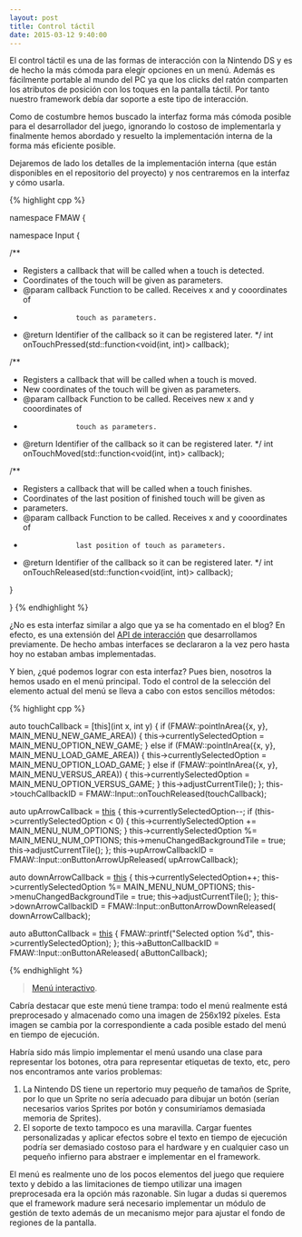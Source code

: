 ```yaml
---
layout: post
title: Control táctil
date: 2015-03-12 9:40:00
---
```


El control táctil es una de las formas de interacción con la Nintendo DS y es de hecho la más cómoda para elegir opciones en un menú. Además es fácilmente portable al mundo del PC ya que los clicks del ratón comparten los atributos de posición con los toques en la pantalla táctil. Por tanto nuestro framework debía dar soporte a este tipo de interacción.

Como de costumbre hemos buscado la interfaz forma más cómoda posible para el desarrollador del juego, ignorando lo costoso de implementarla y finalmente hemos abordado y resuelto la implementación interna de la forma más eficiente posible.

Dejaremos de lado los detalles de la implementación interna (que están disponibles en el repositorio del proyecto) y nos centraremos en la interfaz y cómo usarla.

{% highlight cpp %}

namespace FMAW {

namespace Input {

/**
 * Registers a callback that will be called when a touch is detected.
 * Coordinates of the touch will be given as parameters.
 * @param callback  Function to be called. Receives x and y cooordinates of
 *                  touch as parameters.
 * @return Identifier of the callback so it can be registered later.
 */
int onTouchPressed(std::function<void(int, int)> callback);

/**
 * Registers a callback that will be called when a touch is moved.
 * New coordinates of the touch will be given as parameters.
 * @param callback  Function to be called. Receives new x and y cooordinates of
 *                  touch as parameters.
 * @return Identifier of the callback so it can be registered later.
 */
int onTouchMoved(std::function<void(int, int)> callback);

/**
 * Registers a callback that will be called when a touch finishes.
 * Coordinates of the last position of finished touch will be given as
 * parameters.
 * @param callback  Function to be called. Receives x and y cooordinates of
 *                  last position of touch as parameters.
 * @return Identifier of the callback so it can be registered later.
 */
int onTouchReleased(std::function<void(int, int)> callback);

}

}
{% endhighlight %}

¿No es esta interfaz similar a algo que ya se ha comentado en el blog? En efecto, es una extensión del [API de interacción](http://sumolari.github.io/TacticsDS/2015/02/28/Interaccion/) que desarrollamos previamente. De hecho ambas interfaces se declararon a la vez pero hasta hoy no estaban ambas implementadas.

Y bien, ¿qué podemos lograr con esta interfaz? Pues bien, nosotros la hemos usado en el menú principal. Todo el control de la selección del elemento actual del menú se lleva a cabo con estos sencillos métodos:

{% highlight cpp %}

auto touchCallback = [this](int x, int y) {
    if (FMAW::pointInArea({x, y}, MAIN_MENU_NEW_GAME_AREA)) {
        this->currentlySelectedOption = MAIN_MENU_OPTION_NEW_GAME;
    } else if (FMAW::pointInArea({x, y}, MAIN_MENU_LOAD_GAME_AREA)) {
        this->currentlySelectedOption = MAIN_MENU_OPTION_LOAD_GAME;
    } else if (FMAW::pointInArea({x, y}, MAIN_MENU_VERSUS_AREA)) {
        this->currentlySelectedOption = MAIN_MENU_OPTION_VERSUS_GAME;
    }
    this->adjustCurrentTile();
};
this->touchCallbackID = FMAW::Input::onTouchReleased(touchCallback);

auto upArrowCallback = [this]() {
    this->currentlySelectedOption--;
    if (this->currentlySelectedOption < 0) {
        this->currentlySelectedOption += MAIN_MENU_NUM_OPTIONS;
    }
    this->currentlySelectedOption %= MAIN_MENU_NUM_OPTIONS;
    this->menuChangedBackgroundTile = true;
    this->adjustCurrentTile();
};
this->upArrowCallbackID = FMAW::Input::onButtonArrowUpReleased(
                              upArrowCallback);


auto downArrowCallback = [this]() {
    this->currentlySelectedOption++;
    this->currentlySelectedOption %= MAIN_MENU_NUM_OPTIONS;
    this->menuChangedBackgroundTile = true;
    this->adjustCurrentTile();
};
this->downArrowCallbackID = FMAW::Input::onButtonArrowDownReleased(
                                downArrowCallback);


auto aButtonCallback = [this]() {
    FMAW::printf("Selected option %d",
                 this->currentlySelectedOption);
};
this->aButtonCallbackID = FMAW::Input::onButtonAReleased(
                              aButtonCallback);

{% endhighlight %}

> [Menú interactivo](https://youtu.be/pfpp07IfySs).

Cabría destacar que este menú tiene trampa: todo el menú realmente está preprocesado y almacenado como una imagen de 256x192 píxeles. Esta imagen se cambia por la correspondiente a cada posible estado del menú en tiempo de ejecución. 

Habría sido más limpio implementar el menú usando una clase para representar los botones, otra para representar etiquetas de texto, etc, pero nos encontramos ante varios problemas:

1. La Nintendo DS tiene un repertorio muy pequeño de tamaños de Sprite, por lo que un Sprite no sería adecuado para dibujar un botón (serían necesarios varios Sprites por botón y consumiríamos demasiada memoria de Sprites).
1. El soporte de texto tampoco es una maravilla. Cargar fuentes personalizadas y aplicar efectos sobre el texto en tiempo de ejecución podría ser demasiado costoso para el hardware y en cualquier caso un pequeño infierno para abstraer e implementar en el framework.

El menú es realmente uno de los pocos elementos del juego que requiere texto y debido a las limitaciones de tiempo utilizar una imagen preprocesada era la opción más razonable. Sin lugar a dudas si queremos que el framework madure será necesario implementar un módulo de gestión de texto además de un mecanismo mejor para ajustar el fondo de regiones de la pantalla.
